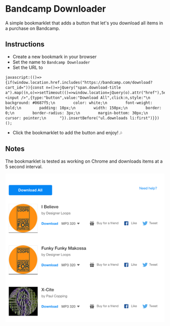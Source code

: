 # Bandcamp Downloader

A simple bookmarklet that adds a button that let's you download all items in a purchase on Bandcamp.

## Instructions

- Create a new bookmark in your browser
- Set the name to `Bandcamp Downloader`
- Set the URL to

```
javascript:(()=>{if(window.location.href.includes("https://bandcamp.com/download?cart_id=")){const n=()=>jQuery("span.download-title a").map((n,o)=>setTimeout(()=>window.location=jQuery(o).attr("href"),5e3*n));jQuery("<input />",{type:"button",value:"Download All",click:n,style:"\n        background: #0687f5;\n        color: white;\n        font-weight: bold;\n        padding: 10px;\n        width: 150px;\n        border: 0;\n        border-radius: 3px;\n        margin-bottom: 30px;\n        cursor: pointer;\n      "}).insertBefore("ul.downloads li:first")}})();
```
- Click the bookmarklet to add the button and enjoy! 🎶

## Notes

The bookmarklet is tested as working on Chrome and downloads items at a 5 second interval.

![Screenshot of Bandcamp Downloader](image.png)
